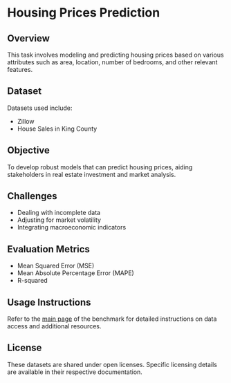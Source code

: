 # Housing Prices Prediction

## Overview
This task involves modeling and predicting housing prices based on various attributes such as area, location, number of bedrooms, and other relevant features.

## Dataset
Datasets used include:
- Zillow
- House Sales in King County

## Objective
To develop robust models that can predict housing prices, aiding stakeholders in real estate investment and market analysis.

## Challenges
- Dealing with incomplete data
- Adjusting for market volatility
- Integrating macroeconomic indicators

## Evaluation Metrics
- Mean Squared Error (MSE)
- Mean Absolute Percentage Error (MAPE)
- R-squared

## Usage Instructions
Refer to the [main page](/README.md) of the benchmark for detailed instructions on data access and additional resources.

## License
These datasets are shared under open licenses. Specific licensing details are available in their respective documentation.
